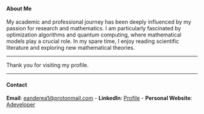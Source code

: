 #### About Me

My academic and professional journey has been deeply influenced by my passion for research and mathematics. I am particularly fascinated by optimization algorithms and quantum computing, where mathematical models play a crucial role. In my spare time, I enjoy reading scientific literature and exploring new mathematical theories.

---

Thank you for visiting my profile.

---

#### Contact
**Email**: eanderea1@protonmail.com - **LinkedIn**: [Profile](https://www.linkedin.com/in/anderson-rodrigo-pozzi-a06246186/)       -      **Personal Website**: [Adeveloper](https://adeveloper.com.br)


